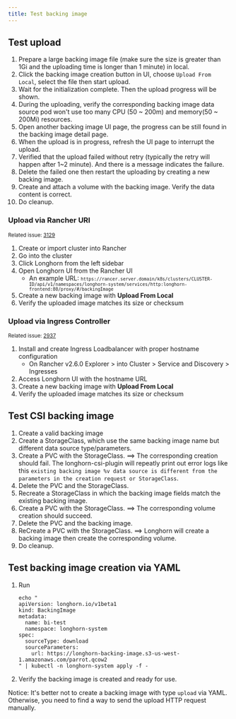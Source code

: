 ```yaml
---
title: Test backing image
---
```


## Test upload
1. Prepare a large backing image file (make sure the size is greater than 1Gi and the uploading time is longer than 1 minute) in local.
2. Click the backing image creation button in UI, choose `Upload From Local`, select the file then start upload.
3. Wait for the initialization complete. Then the upload progress will be shown.
4. During the uploading, verify the corresponding backing image data source pod won't use too many CPU (50 ~ 200m) and memory(50 ~ 200Mi) resources.
5. Open another backing image UI page, the progress can be still found in the backing image detail page.
6. When the upload is in progress, refresh the UI page to interrupt the upload.
7. Verified that the upload failed without retry (typically the retry will happen after 1~2 minute). And there is a message indicates the failure.
8. Delete the failed one then restart the uploading by creating a new backing image.
9. Create and attach a volume with the backing image. Verify the data content is correct.
10. Do cleanup.

### Upload via Rancher URI
<sup>Related issue: [3129](https://github.com/longhorn/longhorn/issues/3129)</sup>
1. Create or import cluster into Rancher
2. Go into the cluster
3. Click Longhorn from the left sidebar
4. Open Longhorn UI from the Rancher UI
   - An example URL: <small>`https://rancer.server.domain/k8s/clusters/CLUSTER-ID/api/v1/namespaces/longhorn-system/services/http:longhorn-frontend:80/proxy/#/backingImage`</small>
5. Create a new backing image with **Upload From Local**
6. Verify the uploaded image matches its size or checksum

### Upload via Ingress Controller
<sup>Related issue: [2937](https://github.com/longhorn/longhorn/issues/2937)</sup>
1. Install and create Ingress Loadbalancer with proper hostname configuration
   - On Rancher v2.6.0 Explorer > into Cluster > Service and Discovery > Ingresses
2. Access Longhorn UI with the hostname URL
3. Create a new backing image with **Upload From Local**
4. Verify the uploaded image matches its size or checksum

## Test CSI backing image
1. Create a valid backing image
2. Create a StorageClass, which use the same backing image name but different data source type/parameters.
3. Create a PVC with the StorageClass. 
   ==> The corresponding creation should fail. The longhorn-csi-plugin will repeatly print out error logs like this `existing backing image %v data source is different from the parameters in the creation request or StorageClass`.
4. Delete the PVC and the StorageClass.
5. Recreate a StorageClass in which the backing image fields match the existing backing image.
6. Create a PVC with the StorageClass.
   ==> The corresponding volume creation should succeed.
7. Delete the PVC and the backing image.
8. ReCreate a PVC with the StorageClass.
   ==> Longhorn will create a backing image then create the corresponding volume.
9. Do cleanup.

## Test backing image creation via YAML
1. Run 
    ```
    echo "
    apiVersion: longhorn.io/v1beta1
    kind: BackingImage
    metadata:
      name: bi-test
      namespace: longhorn-system
    spec:
      sourceType: download
      sourceParameters:
        url: https://longhorn-backing-image.s3-us-west-1.amazonaws.com/parrot.qcow2
    " | kubectl -n longhorn-system apply -f -
    ```
2. Verify the backing image is created and ready for use.

Notice: It's better not to create a backing image with type `upload` via YAML. Otherwise, you need to find a way to send the upload HTTP request manually.
